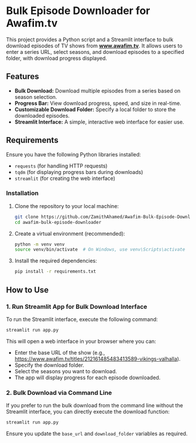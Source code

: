 # Bulk Episode Downloader for Awafim.tv

This project provides a Python script and a Streamlit interface to bulk download episodes of TV shows from **www.awafim.tv**. It allows users to enter a series URL, select seasons, and download episodes to a specified folder, with download progress displayed.

## Features

- **Bulk Download:** Download multiple episodes from a series based on season selection.
- **Progress Bar:** View download progress, speed, and size in real-time.
- **Customizable Download Folder:** Specify a local folder to store the downloaded episodes.
- **Streamlit Interface:** A simple, interactive web interface for easier use.

## Requirements

Ensure you have the following Python libraries installed:
- `requests` (for handling HTTP requests)
- `tqdm` (for displaying progress bars during downloads)
- `streamlit` (for creating the web interface)

### Installation

1. Clone the repository to your local machine:
    ```bash
    git clone https://github.com/ZamithAhamed/Awafim-Bulk-Episode-Downloader.git
    cd awafim-bulk-episode-downloader
    ```

2. Create a virtual environment (recommended):
    ```bash
    python -m venv venv
    source venv/bin/activate  # On Windows, use venv\Scripts\activate
    ```

3. Install the required dependencies:
    ```bash
    pip install -r requirements.txt
    ```

## How to Use

### 1. **Run Streamlit App for Bulk Download Interface**

   To run the Streamlit interface, execute the following command:

   ```bash
   streamlit run app.py
   ```
This will open a web interface in your browser where you can:

- Enter the base URL of the show (e.g., https://www.awafim.tv/titles/212161485483413589-vikings-valhalla).
- Specify the download folder.
- Select the seasons you want to download.
- The app will display progress for each episode downloaded.

### 2. **Bulk Download via Command Line**


If you prefer to run the bulk download from the command line without the Streamlit interface, you can directly execute the download function:

   ```bash
   streamlit run app.py
   ```
    

Ensure you update the `base_url` and `download_folder` variables as required.